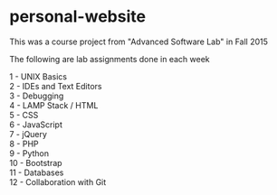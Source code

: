 # personal-website  

This was a course project from "Advanced Software Lab" in Fall 2015  
  
The following are lab assignments done in each week  
  
1 - UNIX Basics  
2 - IDEs and Text Editors  
3 - Debugging  
4 - LAMP Stack / HTML  
5 - CSS  
6 - JavaScript  
7 - jQuery  
8 - PHP  
9 - Python  
10 - Bootstrap  
11 - Databases  
12 - Collaboration with Git  
